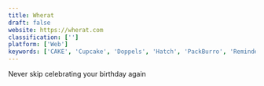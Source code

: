```yaml
---
title: Wherat
draft: false 
website: https://wherat.com
classification: ['']
platform: ['Web']
keywords: ['CAKE', 'Cupcake', 'Doppels', 'Hatch', 'PackBurro', 'Reminder', 'Slack']
---
```

Never skip celebrating your birthday again
